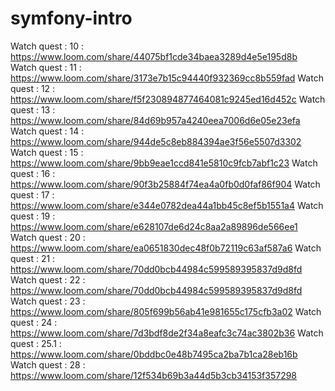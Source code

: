# symfony-intro

Watch quest : 10 : https://www.loom.com/share/44075bf1cde34baea3289d4e5e195d8b
Watch quest : 11 : https://www.loom.com/share/3173e7b15c94440f932369cc8b559fad
Watch quest : 12 : https://www.loom.com/share/f5f230894877464081c9245ed16d452c
Watch quest : 13 : https://www.loom.com/share/84d69b957a4240eea7006d6e05e23efa
Watch quest : 14 : https://www.loom.com/share/944de5c8eb884394ae3f56e5507d3302
Watch quest : 15 : https://www.loom.com/share/9bb9eae1ccd841e5810c9fcb7abf1c23
Watch quest : 16 : https://www.loom.com/share/90f3b25884f74ea4a0fb0d0faf86f904
Watch quest : 17 : https://www.loom.com/share/e344e0782dea44a1bb45c8ef5b1551a4
Watch quest : 19 : https://www.loom.com/share/e628107de6d24c8aa2a89896de566ee1
Watch quest : 20 : https://www.loom.com/share/ea0651830dec48f0b72119c63af587a6
Watch quest : 21 : https://www.loom.com/share/70dd0bcb44984c599589395837d9d8fd
Watch quest : 22 : https://www.loom.com/share/70dd0bcb44984c599589395837d9d8fd
Watch quest : 23 : https://www.loom.com/share/805f699b56ab41e981655c175cfb3a02
Watch quest : 24 : https://www.loom.com/share/7d3bdf8de2f34a8eafc3c74ac3802b36
Watch quest : 25.1 : https://www.loom.com/share/0bddbc0e48b7495ca2ba7b1ca28eb16b
Watch quest : 28 : https://www.loom.com/share/12f534b69b3a44d5b3cb34153f357298
